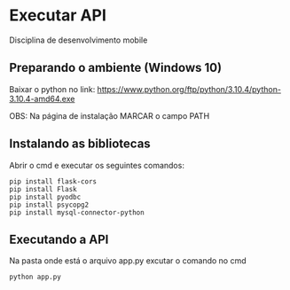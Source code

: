 # Executar API
Disciplina de desenvolvimento mobile

## Preparando o ambiente (Windows 10)
Baixar o python no link: https://www.python.org/ftp/python/3.10.4/python-3.10.4-amd64.exe

OBS: Na página de instalação MARCAR o campo PATH

## Instalando as bibliotecas
Abrir o cmd e executar os seguintes comandos:

```
pip install flask-cors
pip install Flask
pip install pyodbc
pip install psycopg2
pip install mysql-connector-python
```

## Executando a API
Na pasta onde está o arquivo app.py excutar o comando no cmd
```
python app.py
```